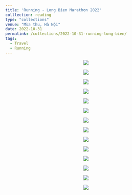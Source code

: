 ```yaml
---
title: 'Running - Long Bien Marathon 2022'
colllection: reading
type: "collections"
venue: "Mùa thu, Hà Nội"
date: 2022-10-31
permalink: /collections/2022-10-31-running-long-bien/
tags:
  - Travel
  - Running
---
```


<head>
    <style type="text/css">
        figure{text-align: center;}
        math{text-align: center;}
    </style>
</head>

<p align="center">
  <img src='/images/mylife/running-long-bien-2022/IMG_1563.JPG'>
</p>

<p align="center">
  <img src='/images/mylife/running-long-bien-2022/IMG_1564.JPG'>
</p>

<p align="center">
  <img src='/images/mylife/running-long-bien-2022/IMG_1570.JPG'>
</p>

<p align="center">
  <img src='/images/mylife/running-long-bien-2022/IMG_1535.JPG'>
</p>

<p align="center">
  <img src='/images/mylife/running-long-bien-2022/IMG_1559.JPG'>
</p>

<p align="center">
  <img src='/images/mylife/running-long-bien-2022/IMG_1573.JPG'>
</p>

<p align="center">
  <img src='/images/mylife/running-long-bien-2022/IMG_1574.JPG'>
</p>

<p align="center">
  <img src='/images/mylife/running-long-bien-2022/IMG_1598.JPG'>
</p>

<p align="center">
  <img src='/images/mylife/running-long-bien-2022/IMG_1574.JPG'>
</p>

<p align="center">
  <img src='/images/mylife/running-long-bien-2022/IMG_1577.JPG'>
</p>

<p align="center">
  <img src='/images/mylife/running-long-bien-2022/IMG_1589.JPG'>
</p>

<p align="center">
  <img src='/images/mylife/running-long-bien-2022/BFD05EA2-7F12-44B9-B9E9-88D524C7B61E.JPG'>
</p>

<p align="center">
  <img src='/images/mylife/running-long-bien-2022/838DF696-AB41-4F17-BE94-108CF082BE11.JPG'>
</p>

<p align="center">
  <img src='/images/mylife/running-long-bien-2022/IMG_1584.JPG'>
</p>